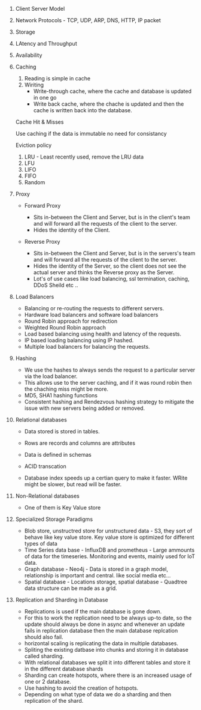 1.	Client Server Model 
2.	Network Protocols - TCP, UDP, ARP, DNS, HTTP, IP packet 
3.	Storage 
4.	LAtency and Throughput 
5.	Availability 
6.	Caching 
	1. Reading is simple in cache
	2.	Wiriting 
		-	Write-through cache, where the cache and database is updated in one go
		-   Write back cache, where the chache is updated and then the cache is written back into the database. 

	Cache Hit & Misses 

	Use caching if the data is immutable 
	no need for consistancy 

	Eviction policy 
	1.	LRU - Least recently used, remove the LRU data
	2.	LFU  
	3.	LIFO 
	4.	FIFO 
	5.	Random 
7.	Proxy 
	-	Forward Proxy 
		-	Sits in-between the Client and Server, but is in the client's team and will forward all the requests 
			of the client to the server. 
		-	Hides the identity of the Client. 

	-	Reverse Proxy 
		-	Sits in-between the Client and Server, but is in the servers's team and will forward all the requests 
			of the client to the server. 
		-	Hides the identity of the Server, so the client does not see the actual server and thinks the Reverse proxy as the Server. 
		-	Lot's of use cases like load balancing, ssl termination, caching, DDoS Sheild etc ..

8.	Load Balancers 
	-	Balancing or re-routing the requests to different servers. 
	- 	Hardware load balancers and software load balancers 
	-	Round Robin approach for redirection 
	-	Weighted Round Robin approach 
	-	Load based balancing using health and latency of the requests. 
	-	IP based loading balancing using IP hashed. 
	-	Multiple load balancers for balancing the requests. 
9.	Hashing 
	-   We use the hashes to always sends the request to a particular server via the load balancer. 
	-	This allows use to the server caching, and if it was round robin then the chaching miss might be more. 
	-	MD5, SHA1 hashing functions 
	-	Consistent hashing and Rendezvous hashing strategy to mitigate the issue with new servers being added or removed. 

10.	Relational databases 
	- 	Data stored is stored in tables. 
	-	Rows are records and columns are attributes 
	-	Data is defined in schemas 

	-	ACID transcation 
	-	Database index speeds up a certian query to make it faster. WRite might be slower, but read will be faster. 
11. Non-Relational databases 
	-	One of them is Key Value store 

12. Specialized Storage Paradigms
	- 	Blob store, unstructred store for unstructured data - S3, they sort of behave like key value store. Key value store is optimized for different types of data 
	-	Time Series data base - InfluxDB and prometheus - Large ammounts of data for the timeseries. Monitoring and events, mainly used for IoT data. 
	-	Graph database - Neo4j - Data is stored in a graph model, relationship is important and central. like social media etc... 
	-	Spatial database - Locations storage, spatial database - Quadtree data structure can be made as a grid. 

13. Replication and Sharding in Database 
	-	Replications is used if the main database is gone down. 
	-	For this to work the replication need to be always up-to date, so the update should always be done in async and whenever an update fails in replication database then the main database replcation should also fail. 
	-	horizontal scaling is replicating the data in multiple databases. 
	-	Spliting the existing datbase into chunks and storing it in database called sharding. 
	-	With relational databases we split it into different tables and store it in the different database shards
	-	Sharding can create hotspots, where there is an increased usage of one or 2 database. 
	-	Use hashing to avoid the creation of hotspots.
	-	Depending on what type of data we do a sharding and then replication of the shard. 
	

